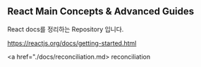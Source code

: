 ## React Main Concepts & Advanced Guides

React docs를 정리하는 Repository 입니다. 

https://reactjs.org/docs/getting-started.html

<a href="./docs/reconciliation.md> reconciliation </a> 
